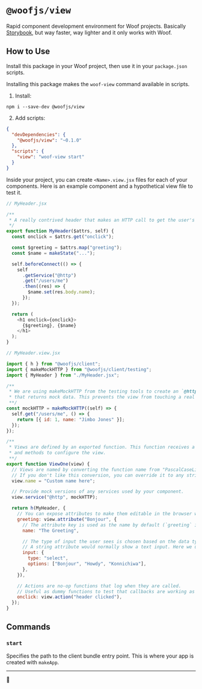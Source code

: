 # `@woofjs/view`

Rapid component development environment for Woof projects. Basically [Storybook](https://storybook.js.org/), but way faster, way lighter and it only works with Woof.

## How to Use

Install this package in your Woof project, then use it in your `package.json` scripts.

Installing this package makes the `woof-view` command available in scripts.

1. Install:

```
npm i --save-dev @woofjs/view
```

2. Add scripts:

```json
{
  "devDependencies": {
    "@woofjs/view": "~0.1.0"
  },
  "scripts": {
    "view": "woof-view start"
  }
}
```

Inside your project, you can create `<Name>.view.jsx` files for each of your components. Here is an example component and a hypothetical view file to test it.

```js
// MyHeader.jsx

/**
 * A really contrived header that makes an HTTP call to get the user's name.
 */
export function MyHeader($attrs, self) {
  const onclick = $attrs.get("onclick");

  const $greeting = $attrs.map("greeting");
  const $name = makeState("...");

  self.beforeConnect(() => {
    self
      .getService("@http")
      .get("/users/me")
      .then((res) => {
        $name.set(res.body.name);
      });
  });

  return (
    <h1 onclick={onclick}>
      {$greeting}, {$name}
    </h1>
  );
}
```

```js
// MyHeader.view.jsx

import { h } from "@woofjs/client";
import { makeMockHTTP } from "@woofjs/client/testing";
import { MyHeader } from "./MyHeader.jsx";

/**
 * We are using makeMockHTTP from the testing tools to create an `@http` service
 * that returns mock data. This prevents the view from touching a real API.
 **/
const mockHTTP = makeMockHTTP((self) => {
  self.get("/users/me", () => {
    return [{ id: 1, name: "Jimbo Jones" }];
  });
});

/**
 * Views are defined by an exported function. This function receives a `view` object with variables
 * and methods to configure the view.
 **/
export function ViewOne(view) {
  // Views are named by converting the function name from "PascalCaseLikeThis" to "Sentence Case Like This".
  // If you don't like this conversion, you can override it to any string you want:
  view.name = "Custom name here";

  // Provide mock versions of any services used by your component.
  view.service("@http", mockHTTP);

  return h(MyHeader, {
    // You can expose attributes to make them editable in the browser with a dedicated UI.
    greeting: view.attribute("Bonjour", {
      // The attribute key is used as the name by default (`greeting` in this case), but you can provide your own:
      name: "The Greeting",

      // The type of input the user sees is chosen based on the data type by default.
      // A string attribute would normally show a text input. Here we use a dropdown menu instead with four preset options.
      input: {
        type: "select",
        options: ["Bonjour", "Howdy", "Konnichiwa"],
      },
    }),

    // Actions are no-op functions that log when they are called.
    // Useful as dummy functions to test that callbacks are working as you interact with components.
    onclick: view.action("header clicked"),
  });
}
```

## Commands

### `start`

Specifies the path to the client bundle entry point. This is where your app is created with `makeApp`.

---

🦆
